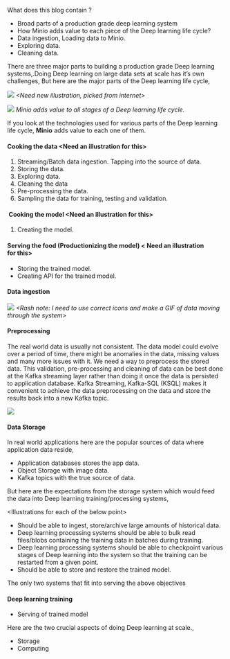 

What does this blog contain&nbsp;?

- Broad parts of a production grade deep learning system
- How Minio adds value to each piece of the Deep learning life cycle?&nbsp;
- Data ingestion, Loading data to Minio.&nbsp;
- Exploring data.&nbsp;
- Cleaning data.&nbsp;

There are three major parts to building a production grade Deep learning systems,.Doing Deep learning on large data sets at scale has it’s own challenges, But here are the major parts of the Deep learning life cycle,

 ![](https://cdn-images-1.medium.com/max/1600/1*UcS8_9SCQWqfKRfiGN4i4A.png)
*\<Need new illustration, picked from internet\>*

 ![](https://cdn-images-1.medium.com/max/1600/1*ISJEeNvyCfcswGB7YQAl1Q.jpeg)
*Minio adds value to all stages of a Deep learning life&nbsp;cycle.&nbsp;*

If you look at the technologies used for various parts of the Deep learning life cycle, **Minio** adds value to each one of them.

#### Cooking the data \<Need an illustration for&nbsp;this\>

1. Streaming/Batch data ingestion. Tapping into the source of data.&nbsp;
2. Storing the data.&nbsp;
3. Exploring data.&nbsp;
4. Cleaning the data
5. Pre-processing the data.&nbsp;
6. Sampling the data for training, testing and validation.

#### &nbsp;Cooking the model \<Need an illustration for&nbsp;this\>

1. Creating the model.

#### Serving the food (Productionizing the model) \< Need an illustration for&nbsp;this\>

- Storing the trained model.
- Creating API for the trained model.

#### Data ingestion

 ![](https://cdn-images-1.medium.com/max/1600/1*S7lMbuLI2gJYlEWWylj4bQ.jpeg)
*\<Rash note: I need to use correct icons and make a GIF of data moving through the&nbsp;system\>*

#### Preprocessing

The real world data is usually not consistent. The data model could evolve over a period of time, there might be anomalies in the data, missing values and many more issues with it. We need a way to preprocess the stored data. This validation, pre-processing and cleaning of data can be best done at the Kafka streaming layer rather than doing it once the data is persisted to application database. Kafka Streaming, Kafka-SQL (KSQL) makes it convenient to achieve the data preprocessing on the data and store the results back into a new Kafka topic.

 ![](https://cdn-images-1.medium.com/max/1600/1*THNM6qmcvaAV9IK2M4tVjQ.jpeg)

#### Data Storage

In real world applications here are the popular sources of data where application data reside,

- Application databases stores the app data.
- Object Storage with image data.
- Kafka topics with the true source of data.

But here are the expectations from the storage system which would feed the data into Deep learning training/processing systems,&nbsp;

\<Illustrations for each of the below point\>&nbsp;

- Should be able to ingest, store/archive large amounts of historical data. &nbsp;
- Deep learning processing systems should be able to bulk read files/blobs containing the training data in batches during training.&nbsp;
- Deep learning processing systems should be able to checkpoint various stages of Deep learning into the system so that the training can be restarted from a given point.&nbsp;
- Should be able to store and restore the trained model.&nbsp;

The only two systems that fit into serving the above objectives&nbsp;

#### Deep learning&nbsp;training

- Serving of trained model

Here are the two crucial aspects of doing Deep learning at scale.,

- Storage
- Computing
